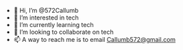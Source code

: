 - 👋 Hi, I’m @572Callumb
- 👀 I’m interested in tech 
- 🌱 I’m currently learning tech
- 💞️ I’m looking to collaborate on tech
- 📫 A way to reach me is to email Callumb572@gmail.com

<!---
572Callumb/572Callumb is a ✨ special ✨ repository because its `README.md` (this file) appears on your GitHub profile.
You can click the Preview link to take a look at your changes.
--->
